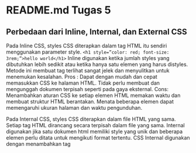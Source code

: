 # README.md Tugas 5

## Perbedaan dari Inline, Internal, dan External CSS

Pada Inline CSS, styles CSS diterapkan dalam tag HTML itu sendiri menggunakan parameter style.
`<h1 style=”color: red; font-size: 3rem;”>hello world</h1>`
Inline digunakan ketika jumlah styles yang dibutuhkan lebih sedikit atau ketika hanya satu elemen yang harus distyles. Metode ini membuat tag terlihat sangat jelek dan menyulitkan untuk menemukan kesalahan. 
Pros : Dapat dengan mudah dan cepat memasukkan CSS ke halaman HTML. Tidak perlu membuat dan mengunggah dokumen terpisah seperti pada gaya eksternal.
Cons: Menambahkan aturan CSS ke setiap elemen HTML memakan waktu dan membuat struktur HTML berantakan. Menata beberapa elemen dapat memengaruhi ukuran halaman dan waktu pengunduhan.

Pada Internal CSS, styles CSS diterapkan dalam file HTML yang sama. Setiap tag HTML dirancang secara terpisah dalam file yang sama. Internal digunakan jika satu dokumen html memiliki style yang unik dan beberapa elemen perlu ditata untuk mengikuti format tertentu. CSS Internal digunakan dengan menambahkan tag <style> di bagian <head> dokumen HTML.
Pros : Dapat menggunakan ID dan class selector pada style. Tidak perlu mengunggah banyak file.
Cons : Menambahkan kode ke dokumen HTML dapat meningkatkan ukuran halaman dan waktu pemuatan.

Pada External CSS, CSS diterapkan ke setiap elemen dalam file CSS yang berbeda. Jenis CSS ini adalah metode yang lebih efisien, terutama untuk menata situs web besar. Dengan mengedit satu file .css, dapat mengubah seluruh situs sekaligus. Ini adalah metode terbaik untuk penataan gaya karena dapat menemukan CSS untuk semua elemen dalam satu file tertentu dan mempermudah proses debug. Dengan CSS eksternal, perlu menghubungkan file CSS eksternal ke file HTML.
Pros : Karena kode CSS berada dalam dokumen terpisah, file HTML akan memiliki struktur yang lebih bersih dan ukurannya lebih kecil. Dapat menggunakan file .css yang sama untuk beberapa halaman.
Cons : Tampilan mungkin tidak dirender dengan benar hingga CSS eksternal dimuat. Mengunggah atau menautkan ke beberapa file CSS dapat meningkatkan waktu pengunduhan situs.

## Tag HTML 5
Tag `<div>` pada HTML digunakan untuk mengelompokkan elemen atau bermacam-macam tag agar menjadi suatu grup. Tag div ini juga sering digunakan untuk mendefinisikan ID atau Class dari CSS. Tag `<body>` biasanya digunakan untuk membuka dan menutup semua isian yang terdapat di dalam dokumen HTML, seperti text, grafik, link, dan lain-lain. Tag `<br>` adalah untuk membuat baris baru. Tag `<button>` digunakan untuk membuat button. Tag `<b>`	digunakkan untuk membuat tulisan menjadi bold. Tag `<head>` tugasnya adalah memberikan informasi tentang dokumen. Tag `<h1>` sampai `<h6>`	digunakan untuk header level1  sampai 6.
Tag `<input>`	merupakan tag pada HTML yang digunakan untuk menciptakan bidang formulir yang memungkinkan pengguna dalam memasukkan entry data.
Tag `<label>`	sebagai pelengkap keterangan untuk beberapa objek form seperti radio atau checkbox. 
Tag `<p>`	untuk membuat paragraf.
Tag `<textarea>`	untuk membuat textarea.
Tag `<thead>`	untuk membuat table header.
Tag <tr> (tabel row) untuk membuat baris. Tag <td> (table data) untuk membuat sel. Tag <th> (table head) untuk membuat judul pada header.

## Tipe CSS Selector
Tipe CSS Selector pertama yang saya ketahui adalah `element selector` yang memilih elemen HTML berdasarkan nama elemen. Yang kedua adalah `id selector` yang menggunakan atribut id dari elemen HTML untuk memilih elemen tertentu. Untuk memilih elemen dengan id tertentu, tulis karakter hash (#), diikuti dengan id elemen. Yang ketiga adalah `class selector` yang memilih elemen HTML dengan atribut kelas tertentu. Untuk memilih elemen dengan kelas tertentu, tulis karakter titik (.), diikuti dengan nama kelas. Lalu ada `universal selector` memilih semua elemen HTML pada halaman. `Grouping selector` memilih semua elemen HTML dengan definisi style yang sama. Untuk group selector, pisahkan setiap pemilih dengan koma.
  
## Implementasi
Saya mengkostumisasi template HTML yang telah dibuat pada Tugas 4 dengan menggunakan CSS dan Bootstrap. CSS saya gunakan untuk membuat background, button, dan mengkostumisasi tulisan dan input, saya menggunakan margin, text-align, dan justify content untuk menengahkan elemen. Menggunakan font-family, text-shadow, dan color untuk mengkostumisasi tampilan tulisan. Saya jg menggunakan CSS untuk membuat tampilan hover pada card. Saya menggunakan bootstrap untuk membuat card. Langkah pertama yang saya lakukan dengan bootstrap adalah menambahkan link `<link href="https://cdn.jsdelivr.net/npm/bootstrap@5.2.2/dist/css/bootstrap.min.css" rel="stylesheet" integrity="sha384-Zenh87qX5JnK2Jl0vWa8Ck2rdkQ2Bzep5IDxbcnCeuOxjzrPF/et3URy9Bv1WTRi" crossorigin="anonymous">` dan `<script src="https://cdn.jsdelivr.net/npm/bootstrap@5.2.2/dist/js/bootstrap.bundle.min.js" integrity="sha384-OERcA2EqjJCMA+/3y+gxIOqMEjwtxJY7qPCqsdltbNJuaOe923+mo//f6V8Qbsw3" crossorigin="anonymous"></script>` pada head html di base.html. Saya membuat card dengan menambahkan class card pada html. Untuk membuat website menjadi responsive, bootstrap telah menyediakan sifat responsive bawaaannya.

